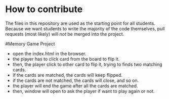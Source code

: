 # How to contribute

The files in this repository are used as the starting point for all students. Because we want students to write the majority of the code themselves, pull requests (most likely) will _not_ be merged into the project.

#Memory Game Project

* open the index.html in the browser.
* the player has to click card from the board to flip it.
* then, the player click to other card to flip it, trying to finds two matching cards.
* if the cards are matched, the cards will keep flipped.
* if the cards are not matched, the cards will close, and so on.
* the player will end the game after all the cards are matched.
* then, window will open to ask the player if want to play again or not.
